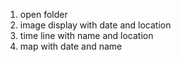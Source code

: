 1. open folder
2. image display with date and location
3. time line with name and location
4. map with date and name